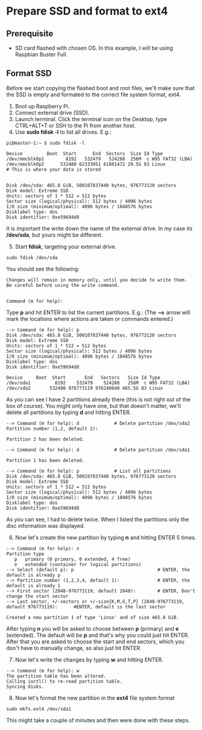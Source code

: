 # Prepare SSD and format to ext4

## Prerequisite
- SD card flashed with chosen OS. In this example, I will be using Raspbian Buster Full. 

## Format SSD 
Before we start copying the flashed boot and root files, we'll make sure that the SSD is empty and formated to the correct file system format, ext4.  

1. Boot up Raspberry Pi.
2. Connect external drive (SSD).
3. Launch terminal. Click the terminal icon on the Desktop, type CTRL+ALT+T or SSH to the Pi from another host. 
4. Use **sudo fdisk -l** to list all drives. E.g.:
```
pi@master-1:~ $ sudo fdisk -l

Device         Boot  Start      End  Sectors  Size Id Type
/dev/mmcblk0p1        8192   532479   524288  256M  c W95 FAT32 (LBA)
/dev/mmcblk0p2      532480 62333951 61801472 29.5G 83 Linux				# This is where your data is stored


Disk /dev/sda: 465.8 GiB, 500107837440 bytes, 976773120 sectors
Disk model: Extreme SSD
Units: sectors of 1 * 512 = 512 bytes
Sector size (logical/physical): 512 bytes / 4096 bytes
I/O size (minimum/optimal): 4096 bytes / 1048576 bytes
Disklabel type: dos
Disk identifier: 0xe59694d8
```
It is important the write down the name of the external drive. In my case its **/dev/sda**, but yours might be different. 

5. Start **fdisk**, targeting your external drive. 
```
sudo fdisk /dev/sda
```
You should see the following:
```
Changes will remain in memory only, until you decide to write them.
Be careful before using the write command.


Command (m for help):
```
Type **p** and hit ENTER to list the current partitions. E.g.: (The **-->** arrow will mark the locations where actions are taken or commands entered.)
```
--> Command (m for help): p
Disk /dev/sda: 465.8 GiB, 500107837440 bytes, 976773120 sectors
Disk model: Extreme SSD
Units: sectors of 1 * 512 = 512 bytes
Sector size (logical/physical): 512 bytes / 4096 bytes
I/O size (minimum/optimal): 4096 bytes / 1048576 bytes
Disklabel type: dos
Disk identifier: 0xe59694d8

Device     Boot  Start       End   Sectors   Size Id Type
/dev/sda1         8192    532479    524288   256M  c W95 FAT32 (LBA)
/dev/sda2       532480 976773119 976240640 465.5G 83 Linux
```
As you can see I have 2 partitions already there (this is not right out of the box of course). You might only have one, but that doesn't matter, we'll delete all partitions by typing **d** and hitting ENTER. 
```
--> Command (m for help): d 			# Delete partition /dev/sda2
Partition number (1,2, default 2):

Partition 2 has been deleted.

--> Command (m for help): d 			# Delete partition /dev/sda1

Partition 1 has been deleted.

--> Command (m for help): p 			# List all partitions
Disk /dev/sda: 465.8 GiB, 500107837440 bytes, 976773120 sectors
Disk model: Extreme SSD
Units: sectors of 1 * 512 = 512 bytes
Sector size (logical/physical): 512 bytes / 4096 bytes
I/O size (minimum/optimal): 4096 bytes / 1048576 bytes
Disklabel type: dos
Disk identifier: 0xe59694d8
```
As you can see, I had to delete twice. When I listed the partitions only the disc information was displayed.

6. Now let's create the new partition by typing **n** and hitting ENTER 5 times. 
```
--> Command (m for help): n
Partition type
   p   primary (0 primary, 0 extended, 4 free)
   e   extended (container for logical partitions)
--> Select (default p): p 								# ENTER, the default is already p
--> Partition number (1,2,3,4, default 1): 				# ENTER, the default is already 1
--> First sector (2048-976773119, default 2048): 		# ENTER, Don't change the start sector
--> Last sector, +/-sectors or +/-size{K,M,G,T,P} (2048-976773119, default 976773119):		#ENTER, default is the last sector

Created a new partition 1 of type 'Linux' and of size 465.8 GiB.
``` 
After typing **n** you will be asked to choose between **p** (primary) and **e** (extended). The default will be **p** and that's why you could just hit ENTER. After that you are asked to choose the start and end sectors, which you don't have to manually change, so also just hit ENTER. 

7. Now let's write the changes by typing **w** and hitting ENTER. 
```
--> Command (m for help): w
The partition table has been altered.
Calling ioctl() to re-read partition table.
Syncing disks.
```

8. Now let's format the new partition in the **ext4** file system format
```
sudo mkfs.ext4 /dev/sda1
```
This might take a couple of minutes and then were done with these steps. 